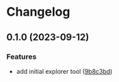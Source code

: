# Changelog

## 0.1.0 (2023-09-12)


### Features

* add initial explorer tool ([9b8c3bd](https://github.com/mikecarenzo/example-cicd-system/commit/9b8c3bde2a9a7d455facc8fee39ef8e5f3bf9f75))

